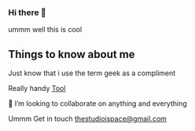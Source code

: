 ### Hi there 👋

ummm well this is cool
## Things to know about me
Just know that i use the term geek as a compliment

Really handy [Tool](https://google.com/)

👯 I’m looking to collaborate on anything and everything

Ummm Get in touch thestudioispace@gmail.com
